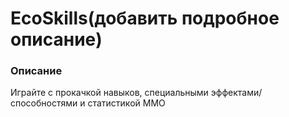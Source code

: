 # EcoSkills(добавить подробное описание)

### Описание

Играйте с прокачкой навыков, специальными эффектами/способностями и статистикой MMO
